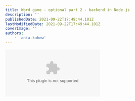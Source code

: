 ```yaml
---
title: Word game - optional part 2 - backend in Node.js
description: ''
publishedDate: 2021-09-22T17:49:44.101Z
lastModifiedDate: 2021-09-22T17:49:44.101Z
coverImage: ''
authors:
    - 'ania-kubow'
---
```


<Embed
	type="youtube"
	url="https://youtu.be/WDwhJNbWka0?t=11847"
	title="Word game - optional part 2 - backend in Node.js"
/>
